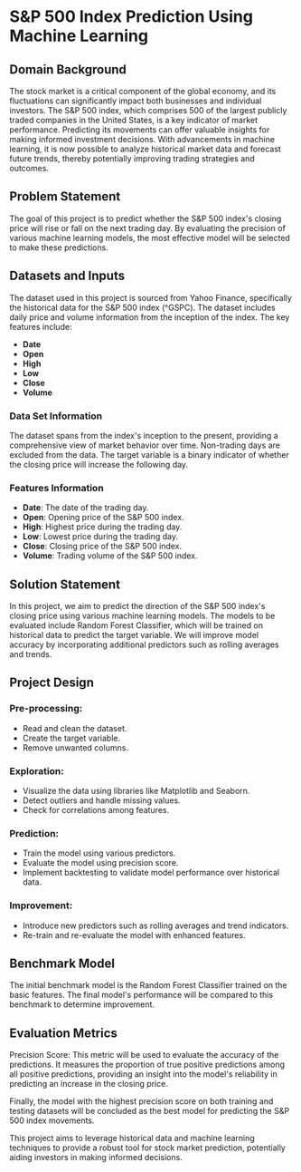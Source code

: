 <!DOCTYPE html>
<html lang="en">
<head>
  <meta charset="UTF-8">
  <meta name="viewport" content="width=device-width, initial-scale=1.0">
  <title>S&P 500 Index Prediction Using Machine Learning</title>
</head>
<body>

  <h1>S&P 500 Index Prediction Using Machine Learning</h1>

  <h2>Domain Background</h2>

  <p>The stock market is a critical component of the global economy, and its fluctuations can significantly impact both businesses and individual investors. The S&P 500 index, which comprises 500 of the largest publicly traded companies in the United States, is a key indicator of market performance. Predicting its movements can offer valuable insights for making informed investment decisions. With advancements in machine learning, it is now possible to analyze historical market data and forecast future trends, thereby potentially improving trading strategies and outcomes.</p>

  <h2>Problem Statement</h2>

  <p>The goal of this project is to predict whether the S&P 500 index's closing price will rise or fall on the next trading day. By evaluating the precision of various machine learning models, the most effective model will be selected to make these predictions.</p>

  <h2>Datasets and Inputs</h2>

  <p>The dataset used in this project is sourced from Yahoo Finance, specifically the historical data for the S&P 500 index (^GSPC). The dataset includes daily price and volume information from the inception of the index. The key features include:</p>

  <ul>
    <li><strong>Date</strong></li>
    <li><strong>Open</strong></li>
    <li><strong>High</strong></li>
    <li><strong>Low</strong></li>
    <li><strong>Close</strong></li>
    <li><strong>Volume</strong></li>
  </ul>

  <h3>Data Set Information</h3>

  <p>The dataset spans from the index's inception to the present, providing a comprehensive view of market behavior over time. Non-trading days are excluded from the data. The target variable is a binary indicator of whether the closing price will increase the following day.</p>

  <h3>Features Information</h3>

  <ul>
    <li><strong>Date</strong>: The date of the trading day.</li>
    <li><strong>Open</strong>: Opening price of the S&P 500 index.</li>
    <li><strong>High</strong>: Highest price during the trading day.</li>
    <li><strong>Low</strong>: Lowest price during the trading day.</li>
    <li><strong>Close</strong>: Closing price of the S&P 500 index.</li>
    <li><strong>Volume</strong>: Trading volume of the S&P 500 index.</li>
  </ul>

  <h2>Solution Statement</h2>

  <p>In this project, we aim to predict the direction of the S&P 500 index's closing price using various machine learning models. The models to be evaluated include Random Forest Classifier, which will be trained on historical data to predict the target variable. We will improve model accuracy by incorporating additional predictors such as rolling averages and trends.</p>

  <h2>Project Design</h2>

  <h3>Pre-processing:</h3>
  <ul>
    <li>Read and clean the dataset.</li>
    <li>Create the target variable.</li>
    <li>Remove unwanted columns.</li>
  </ul>

  <h3>Exploration:</h3>
  <ul>
    <li>Visualize the data using libraries like Matplotlib and Seaborn.</li>
    <li>Detect outliers and handle missing values.</li>
    <li>Check for correlations among features.</li>
  </ul>

  <h3>Prediction:</h3>
  <ul>
    <li>Train the model using various predictors.</li>
    <li>Evaluate the model using precision score.</li>
    <li>Implement backtesting to validate model performance over historical data.</li>
  </ul>

  <h3>Improvement:</h3>
  <ul>
    <li>Introduce new predictors such as rolling averages and trend indicators.</li>
    <li>Re-train and re-evaluate the model with enhanced features.</li>
  </ul>

  <h2>Benchmark Model</h2>

  <p>The initial benchmark model is the Random Forest Classifier trained on the basic features. The final model's performance will be compared to this benchmark to determine improvement.</p>

  <h2>Evaluation Metrics</h2>

  <p>Precision Score: This metric will be used to evaluate the accuracy of the predictions. It measures the proportion of true positive predictions among all positive predictions, providing an insight into the model's reliability in predicting an increase in the closing price.</p>

  <p>Finally, the model with the highest precision score on both training and testing datasets will be concluded as the best model for predicting the S&P 500 index movements.</p>

  <p>This project aims to leverage historical data and machine learning techniques to provide a robust tool for stock market prediction, potentially aiding investors in making informed decisions.</p>

</body>
</html>

